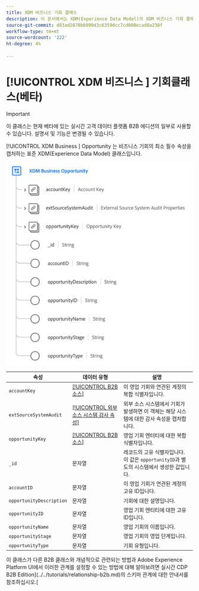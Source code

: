 ```yaml
---
title: XDM 비즈니스 기회 클래스
description: 이 문서에서는 XDM(Experience Data Model)의 XDM 비즈니스 기회 클래스에 대한 개요를 제공합니다.
source-git-commit: d83ad2870b6099d3c6359dcc7cd000ecad8a238f
workflow-type: tm+mt
source-wordcount: '222'
ht-degree: 4%

---
```


# [!UICONTROL XDM 비즈니스 ] 기회클래스(베타)

>[!IMPORTANT]
>
>이 클래스는 현재 베타에 있는 실시간 고객 데이터 플랫폼 B2B 에디션의 일부로 사용할 수 있습니다. 설명서 및 기능은 변경될 수 있습니다.

[!UICONTROL XDM Business ] Opportunity 는 비즈니스 기회의 최소 필수 속성을 캡처하는 표준 XDM(Experience Data Model) 클래스입니다.

![](../../images/classes/b2b/business-opportunity.png)

| 속성 | 데이터 유형 | 설명 |
| --- | --- | --- |
| `accountKey` | [[!UICONTROL B2B 소스]](../../data-types/b2b-source.md) | 이 영업 기회와 연관된 계정의 복합 식별자입니다. |
| `extSourceSystemAudit` | [[!UICONTROL 외부 소스 시스템 감사 속성]](../../data-types/external-source-system-audit-attributes.md) | 외부 소스 시스템에서 기회가 발생하면 이 객체는 해당 시스템에 대한 감사 속성을 캡처합니다. |
| `opportunityKey` | [[!UICONTROL B2B 소스]](../../data-types/b2b-source.md) | 영업 기회 엔터티에 대한 복합 식별자입니다. |
| `_id` | 문자열 | 레코드의 고유 식별자입니다. 이 값은 `opportunityID`과 별도의 시스템에서 생성한 값입니다. |
| `accountID` | 문자열 | 이 영업 기회가 연관된 계정의 고유 ID입니다. |
| `opportunityDescription` | 문자열 | 기회에 대한 설명입니다. |
| `opportunityID` | 문자열 | 영업 기회 엔티티에 대한 고유 ID입니다. |
| `opportunityName` | 문자열 | 영업 기회의 이름입니다. |
| `opportunityStage` | 문자열 | 영업 기회의 영업 단계입니다. |
| `opportunityType` | 문자열 | 기회 유형입니다. |

이 클래스가 다른 B2B 클래스와 개념적으로 관련되는 방법과 Adobe Experience Platform UI에서 이러한 관계를 설정할 수 있는 방법에 대해 알아보려면 실시간 CDP B2B Edition](../../tutorials/relationship-b2b.md)의 스키마 관계에 대한 안내서를 참조하십시오.[
